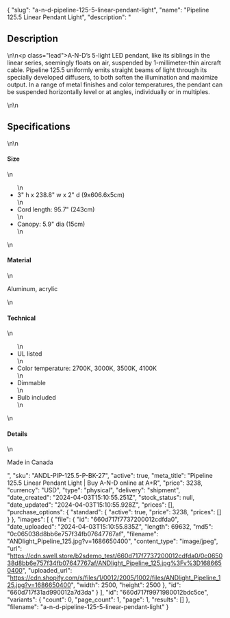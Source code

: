 {
  "slug": "a-n-d-pipeline-125-5-linear-pendant-light",
  "name": "Pipeline 125.5 Linear Pendant Light",
  "description": "<h2>Description</h2>\n<!-- split -->\n<p class=\"lead\">A-N-D’s 5-light LED pendant, like its siblings in the linear series, seemingly floats on air, suspended by 1-millimeter-thin aircraft cable. Pipeline 125.5 uniformly emits straight beams of light through its specially developed diffusers, to both soften the illumination and maximize output. In a range of metal finishes and color temperatures, the pendant can be suspended horizontally level or at angles, individually or in multiples.</p>\n<!-- split -->\n<h2>Specifications</h2>\n<!-- split -->\n<h4>Size</h4>\n<ul>\n<li>3\" h x 238.8\" w x 2\" d (9x606.6x5cm)</li>\n<li>Cord length: 95.7\" (243cm)</li>\n<li>Canopy: 5.9\" dia (15cm)</li>\n</ul>\n<h4>Material</h4>\n<p>Aluminum, acrylic</p>\n<h4>Technical</h4>\n<ul>\n<li>UL listed</li>\n<li>Color temperature: 2700K, 3000K, 3500K, 4100K</li>\n<li>Dimmable</li>\n<li>Bulb included</li>\n</ul>\n<h4>Details</h4>\n<p>Made in Canada</p>",
  "sku": "ANDL-PIP-125.5-P-BK-27",
  "active": true,
  "meta_title": "Pipeline 125.5 Linear Pendant Light | Buy A-N-D online at A+R",
  "price": 3238,
  "currency": "USD",
  "type": "physical",
  "delivery": "shipment",
  "date_created": "2024-04-03T15:10:55.251Z",
  "stock_status": null,
  "date_updated": "2024-04-03T15:10:55.928Z",
  "prices": [],
  "purchase_options": {
    "standard": {
      "active": true,
      "price": 3238,
      "prices": []
    }
  },
  "images": [
    {
      "file": {
        "id": "660d717f7737200012cdfda0",
        "date_uploaded": "2024-04-03T15:10:55.835Z",
        "length": 69632,
        "md5": "0c065038d8bb6e757f34fb07647767af",
        "filename": "ANDlight_Pipeline_125.jpg?v=1686650400",
        "content_type": "image/jpeg",
        "url": "https://cdn.swell.store/b2sdemo_test/660d717f7737200012cdfda0/0c065038d8bb6e757f34fb07647767af/ANDlight_Pipeline_125.jpg%3Fv%3D1686650400",
        "uploaded_url": "https://cdn.shopify.com/s/files/1/0012/2005/1002/files/ANDlight_Pipeline_125.jpg?v=1686650400",
        "width": 2500,
        "height": 2500
      },
      "id": "660d717f31ad990012a7d3da"
    }
  ],
  "id": "660d717f9971980012bdc5ce",
  "variants": {
    "count": 0,
    "page_count": 1,
    "page": 1,
    "results": []
  },
  "filename": "a-n-d-pipeline-125-5-linear-pendant-light"
}